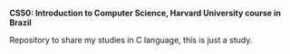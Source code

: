 **CS50: Introduction to Computer Science, Harvard University course in Brazil**

Repository to share my studies in C language, this is just a study.
